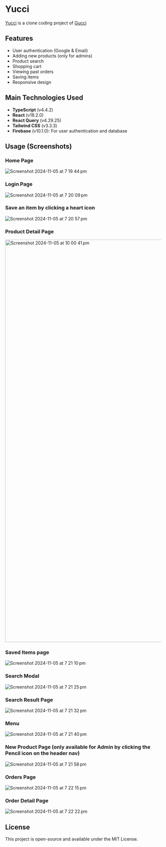 # Yucci
[Yucci](https://yucci.vercel.app/) is a clone coding project of [Gucci](https://www.gucci.com/au/en_au/)
## Features
- User authentication (Google & Email)
- Adding new products (only for admins)
- Product search
- Shopping cart
- Viewing past orders
- Saving items
- Responsive design
## Main Technologies Used
- **TypeScript** (v4.4.2)
- **React** (v18.2.0)
- **React Query** (v4.29.25)
- **Tailwind CSS** (v3.3.3)
- **Firebase** (v10.1.0): For user authentication and database
## Usage (Screenshots)
### Home Page
![Screenshot 2024-11-05 at 7 19 44 pm](https://github.com/user-attachments/assets/3b47de43-1fd2-4361-a8cb-ae6100f254bb)
### Login Page
![Screenshot 2024-11-05 at 7 20 09 pm](https://github.com/user-attachments/assets/5b34f2a7-9f17-4173-8253-b259c8a16720)
### Save an item by clicking a heart icon
![Screenshot 2024-11-05 at 7 20 57 pm](https://github.com/user-attachments/assets/7d915fdd-0306-4d5f-9b15-f124e616dbb4)
### Product Detail Page
<img width="1297" alt="Screenshot 2024-11-05 at 10 00 41 pm" src="https://github.com/user-attachments/assets/f67d42ce-b57b-46a8-b52f-9278654f4118">

### Saved Items page
![Screenshot 2024-11-05 at 7 21 10 pm](https://github.com/user-attachments/assets/d9d9a27c-f687-4ee6-95e7-26e85a6cab77)
### Search Modal
![Screenshot 2024-11-05 at 7 21 25 pm](https://github.com/user-attachments/assets/bf6f2b9b-f93e-4fa2-8c11-4633ee2dc03c)
### Search Result Page
![Screenshot 2024-11-05 at 7 21 32 pm](https://github.com/user-attachments/assets/fd03bd0c-4f4e-4e78-bb77-d46bc9845358)
### Menu
![Screenshot 2024-11-05 at 7 21 40 pm](https://github.com/user-attachments/assets/ced38d55-6689-4b7f-981d-6aa07e083efe)
### New Product Page (only available for Admin by clicking the Pencil icon on the header nav)
![Screenshot 2024-11-05 at 7 21 58 pm](https://github.com/user-attachments/assets/170067db-63bc-4786-af1f-b3572e695136)
### Orders Page
![Screenshot 2024-11-05 at 7 22 15 pm](https://github.com/user-attachments/assets/4816a290-393b-4936-badc-090b8bf094f6)
### Order Detail Page
![Screenshot 2024-11-05 at 7 22 22 pm](https://github.com/user-attachments/assets/8f2182fe-cefb-4f54-9889-915657cf0d31)
## License
This project is open-source and available under the MIT License.
